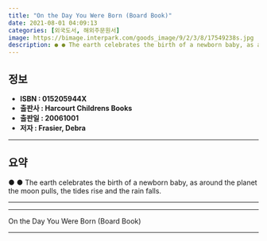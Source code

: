 ```yaml
---
title: "On the Day You Were Born (Board Book)"
date: 2021-08-01 04:09:13
categories: [외국도서, 해외주문원서]
image: https://bimage.interpark.com/goods_image/9/2/3/8/17549238s.jpg
description: ● ● The earth celebrates the birth of a newborn baby, as around the planet the moon pulls, the tides rise and the rain falls.
---
```


## **정보**

- **ISBN : 015205944X**
- **출판사 : Harcourt Childrens Books**
- **출판일 : 20061001**
- **저자 : Frasier, Debra**

------



## **요약**

●  ●  The earth celebrates the birth of a newborn baby, as around the planet the moon pulls, the tides rise and the rain falls.

------



------


On the Day You Were Born (Board Book) 

------


